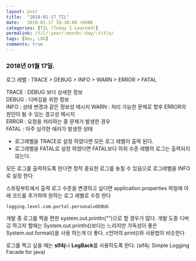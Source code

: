 ```yaml
---
layout: post
title:  "2018-01-17_TIL"
date:   2018-01-17 10:30:00 +0900
categories: [TIL (Today I Learned)]
permalink: /til/:year/:month/:day/:title/
tags: [Dev, LOG]    
comments: true
---
```

### 2018년 01월 17일.  
로그 레벨 : TRACE > DEBUG > INFO > WARN > ERROR > FATAL  

TRACE : DEBUG 보다 상세한 정보  
DEBUG : 디버깅을 위한 정보  
INFO : 상태 변경과 같은 정보성 메시지 
WARN : 처리 가능한 문제로 향후 ERROR의 원인이 될 수 있는 경고성 메시지  
ERROR : 요청을 처리하는 중 문제가 발생한 경우  
FATAL : 아주 심각한 에러가 발생한 상태  

- 로그레벨을 TRACE로 설정 하였다면 모든 로그 레벨이 출력 된다.  
- 로그레벨을 FATAL로 설정 하였다면 FATAL보다 하위 수준 레벨의 로그는 출력되지 않는다.

모든 로그를 출력하도록 한다면 정작 중요한 로그를 놓칠 수 있음으로 로그레벨을 INFO로 설정 한다  

스프링부트에서 출력 로그 수준을 변경하고 싶다면 application.properties 파일에 아래 코드를 추가하여 원하는 로그 레벨로 수정 한다  
``` 
logging.level.com.portal.personal=DEBUG
```

개발 중 로그를 찍을 편한 system.out.println("")으로 할 경우가 많다. 개발 도중 디버깅 하고자 할때는 System.out.println()보다는 느리지만 가독성이 좋은 System.out.format()을 사용 하는게 더 좋다. c언어의 print()와 사용법이 비슷한다  

로그를 찍고 싶을 때는 **slf4j**나 **LogBack**를 사용하도록 한다. (slf4j: Simple Logging Facade for java)  

 
  

